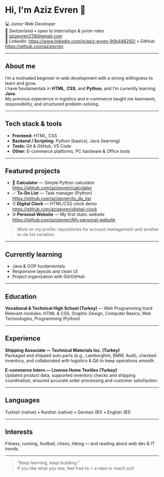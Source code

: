 # Hi, I'm Aziz Evren 👋

💻 Junior Web Developer  
📍 Switzerland • open to internships & junior roles  
📧 azizevren2116@gmail.com  
🔗 LinkedIn: https://www.linkedin.com/in/aziz-evren-90b448292/ • GitHub: https://github.com/azizevren

---

## About me
I’m a motivated beginner in web development with a strong willingness to learn and grow.  
I have fundamentals in **HTML**, **CSS**, and **Python**, and I’m currently learning **Java**.  
My previous experience in logistics and e-commerce taught me teamwork, responsibility, and structured problem-solving.

---

## Tech stack & tools
- **Frontend:** HTML, CSS  
- **Backend / Scripting:** Python (basics), Java (learning)  
- **Tools:** Git & GitHub, VS Code  
- **Other:** E-commerce platforms, PC hardware & Office tools

---

## Featured projects
- 🧮 **Calculator** — Simple Python calculator  
  https://github.com/azizevren/calculator
- ✅ **To-Do List** — Task manager (Python)  
  https://github.com/azizevren/to_do_list
- ⏰ **Digital Clock** — HTML/CSS clock demo  
  https://github.com/azizevren/digital-clock
- 🌐 **Personal Website** — My first static website  
  https://github.com/azizevren/My-personal-website

> More on my profile: repositories for account management and another to-do list variation.

---

## Currently learning
- Java & OOP fundamentals  
- Responsive layouts and clean UI  
- Project organization with Git/GitHub

---

## Education
**Vocational & Technical High School (Turkey)** — Web Programming track  
Relevant modules: HTML & CSS, Graphic Design, Computer Basics, Web Technologies, Programming (Python)

---

## Experience
**Shipping Associate — Technical Materials Inc. (Turkey)**  
Packaged and shipped auto parts (e.g., Lamborghini, BMW, Audi), checked inventory, and collaborated with logistics & QA to keep operations smooth.

**E-commerce Intern — Livense Home Textiles (Turkey)**  
Updated product data, supported inventory checks and shipping coordination, ensured accurate order processing and customer satisfaction.

---

## Languages
Turkish (native) • Kurdish (native) • German (B1) • English (B1)

---

## Interests
Fitness, running, football, chess, hiking — and reading about web dev & IT trends.

---

> “Keep learning, keep building.”  
If you like what you see, feel free to ⭐️ a repo or reach out!
